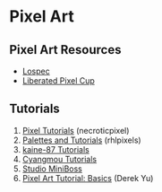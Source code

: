 # Pixel Art

## Pixel Art Resources

- [Lospec](https://lospec.com/)
- [Liberated Pixel Cup](https://lpc.opengameart.org/)

## Tutorials

1. [Pixel Tutorials](https://www.deviantart.com/necroticpixel/favourites/69245709/Pixel-Tutorials) (necroticpixel)
2. [Palettes and Tutorials](https://www.deviantart.com/rhlpixels) (rhlpixels)
3. [kaine-87 Tutorials](https://www.deviantart.com/kaine-87/favourites/70265202/Tutorial)
4. [Cyangmou Tutorials](https://www.deviantart.com/cyangmou/gallery/37668128/Tutorials)
5. [Studio MiniBoss](https://blog.studiominiboss.com/pixelart)
6. [Pixel Art Tutorial: Basics](https://derekyu.com/makegames/pixelart.html) (Derek Yu)
